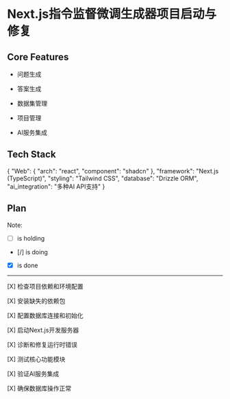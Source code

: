 # Next.js指令监督微调生成器项目启动与修复

## Core Features

- 问题生成

- 答案生成

- 数据集管理

- 项目管理

- AI服务集成

## Tech Stack

{
  "Web": {
    "arch": "react",
    "component": "shadcn"
  },
  "framework": "Next.js (TypeScript)",
  "styling": "Tailwind CSS",
  "database": "Drizzle ORM",
  "ai_integration": "多种AI API支持"
}

## Plan

Note: 

- [ ] is holding
- [/] is doing
- [X] is done

---

[X] 检查项目依赖和环境配置

[X] 安装缺失的依赖包

[X] 配置数据库连接和初始化

[X] 启动Next.js开发服务器

[X] 诊断和修复运行时错误

[X] 测试核心功能模块

[X] 验证AI服务集成

[X] 确保数据库操作正常

